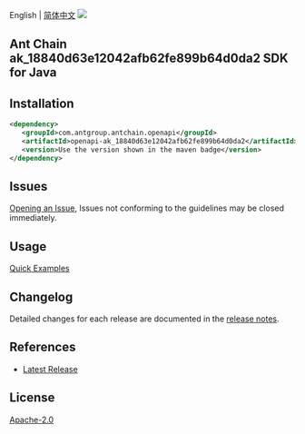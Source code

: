 English | [简体中文](README-CN.md)
![](https://aliyunsdk-pages.alicdn.com/icons/AlibabaCloud.svg)

## Ant Chain ak_18840d63e12042afb62fe899b64d0da2 SDK for Java

## Installation

```xml
<dependency>
   <groupId>com.antgroup.antchain.openapi</groupId>
   <artifactId>openapi-ak_18840d63e12042afb62fe899b64d0da2</artifactId>
   <version>Use the version shown in the maven badge</version>
</dependency>
```

## Issues
[Opening an Issue](https://github.com/alipay/antchain-openapi-prod-sdk/issues/new), Issues not conforming to the guidelines may be closed immediately.

## Usage
[Quick Examples](https://github.com/alipay/antchain-openapi-prod-sdk/blob/master/docs/0-Examples-EN.md#quick-examples)

## Changelog
Detailed changes for each release are documented in the [release notes](./ChangeLog.txt).

## References
* [Latest Release](https://github.com/alipay/antchain-openapi-prod-sdk/)

## License
[Apache-2.0](http://www.apache.org/licenses/LICENSE-2.0)
